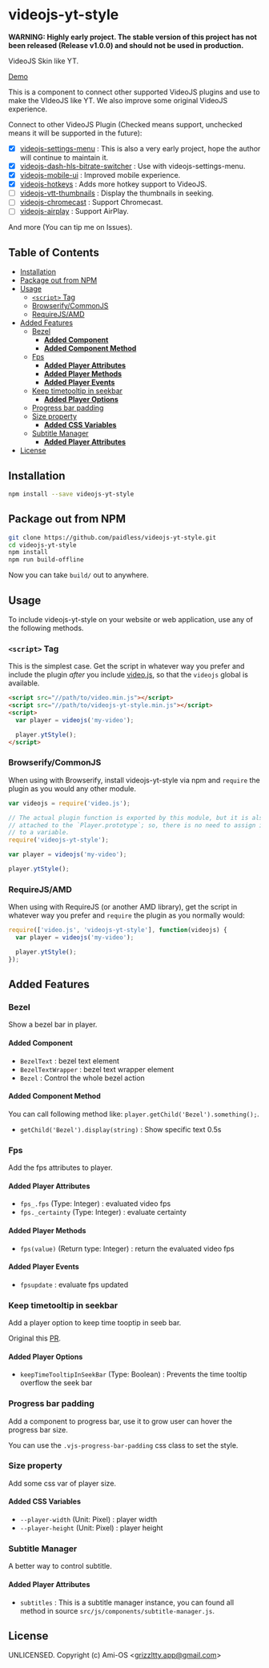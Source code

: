 # videojs-yt-style

**WARNING: Highly early project. The stable version of this project has not been released (Release v1.0.0) and should not be used in production.**

VideoJS Skin like YT.

[Demo](https://paidless.github.io/videojs-yt-style/docs/)

This is a component to connect other supported VideoJS plugins and use to make the VIdeoJS like YT. We also improve some original VideoJS experience.

Connect to other VideoJS Plugin (Checked means support, unchecked means it will be supported in the future):

- [x] [videojs-settings-menu](https://github.com/samueleastdev/videojs-setting-menu) : This is also a very early project, hope the author will continue to maintain it.
- [x] [videojs-dash-hls-bitrate-switcher](https://github.com/samueleastdev/videojs-dash-hls-bitrate-switcher) : Use with videojs-settings-menu.
- [x] [videojs-mobile-ui](https://github.com/mister-ben/videojs-mobile-ui) : Improved mobile experience.
- [x] [videojs-hotkeys](https://github.com/ctd1500/videojs-hotkeys) : Adds more hotkey support to VideoJS.
- [ ] [videojs-vtt-thumbnails](https://github.com/mayeaux/videojs-vtt-thumbnails) : Display the thumbnails in seeking.
- [ ] [videojs-chromecast](https://github.com/silvermine/videojs-chromecast) : Support Chromecast.
- [ ] [videojs-airplay](https://github.com/silvermine/videojs-airplay) : Support AirPlay.

And more (You can tip me on Issues).

## Table of Contents

<!-- START doctoc generated TOC please keep comment here to allow auto update -->
<!-- DON'T EDIT THIS SECTION, INSTEAD RE-RUN doctoc TO UPDATE -->


- [Installation](#installation)
- [Package out from NPM](#package-out-from-npm)
- [Usage](#usage)
  - [`<script>` Tag](#script-tag)
  - [Browserify/CommonJS](#browserifycommonjs)
  - [RequireJS/AMD](#requirejsamd)
- [Added Features](#added-features)
  - [Bezel](#bezel)
    - [**Added Component**](#added-component)
    - [**Added Component Method**](#added-component-method)
  - [Fps](#fps)
    - [**Added Player Attributes**](#added-player-attributes)
    - [**Added Player Methods**](#added-player-methods)
    - [**Added Player Events**](#added-player-events)
  - [Keep timetooltip in seekbar](#keep-timetooltip-in-seekbar)
    - [**Added Player Options**](#added-player-options)
  - [Progress bar padding](#progress-bar-padding)
  - [Size property](#size-property)
    - [**Added CSS Variables**](#added-css-variables)
  - [Subtitle Manager](#subtitle-manager)
    - [**Added Player Attributes**](#added-player-attributes-1)
- [License](#license)

<!-- END doctoc generated TOC please keep comment here to allow auto update -->
## Installation

```sh
npm install --save videojs-yt-style
```

## Package out from NPM

```sh
git clone https://github.com/paidless/videojs-yt-style.git
cd videojs-yt-style
npm install
npm run build-offline
```

Now you can take `build/` out to anywhere.

## Usage

To include videojs-yt-style on your website or web application, use any of the following methods.

### `<script>` Tag

This is the simplest case. Get the script in whatever way you prefer and include the plugin _after_ you include [video.js][videojs], so that the `videojs` global is available.

```html
<script src="//path/to/video.min.js"></script>
<script src="//path/to/videojs-yt-style.min.js"></script>
<script>
  var player = videojs('my-video');

  player.ytStyle();
</script>
```

### Browserify/CommonJS

When using with Browserify, install videojs-yt-style via npm and `require` the plugin as you would any other module.

```js
var videojs = require('video.js');

// The actual plugin function is exported by this module, but it is also
// attached to the `Player.prototype`; so, there is no need to assign it
// to a variable.
require('videojs-yt-style');

var player = videojs('my-video');

player.ytStyle();
```

### RequireJS/AMD

When using with RequireJS (or another AMD library), get the script in whatever way you prefer and `require` the plugin as you normally would:

```js
require(['video.js', 'videojs-yt-style'], function(videojs) {
  var player = videojs('my-video');

  player.ytStyle();
});
```

## Added Features

### Bezel

Show a bezel bar in player.

#### **Added Component**

- `BezelText` : bezel text element
- `BezelTextWrapper` : bezel text wrapper element
- `Bezel` : Control the whole bezel action

#### **Added Component Method**

You can call following method like: `player.getChild('Bezel').something();`.

- `getChild('Bezel').display(string)` : Show specific text 0.5s

### Fps

Add the fps attributes to player.

#### **Added Player Attributes**

- `fps_.fps` (Type: Integer) : evaluated video fps
- `fps._certainty` (Type: Integer) : evaluate certainty

#### **Added Player Methods**

- `fps(value)` (Return type: Integer) : return the evaluated video fps

#### **Added Player Events**

- `fpsupdate` : evaluate fps updated

### Keep timetooltip in seekbar

Add a player option to keep time tooptip in seeb bar.

Original this [PR](https://github.com/videojs/video.js/pull/7913).

#### **Added Player Options**

- `keepTimeTooltipInSeekBar` (Type: Boolean) : Prevents the time tooltip overflow the seek bar

### Progress bar padding

Add a component to progress bar, use it to grow user can hover the progress bar size.

You can use the `.vjs-progress-bar-padding` css class to set the style.

### Size property

Add some css var of player size.

#### **Added CSS Variables**

- `--player-width` (Unit: Pixel) : player width
- `--player-height` (Unit: Pixel) : player height

### Subtitle Manager

A better way to control subtitle.

#### **Added Player Attributes**

- `subtitles` : This is a subtitle manager instance, you can found all method in source `src/js/components/subtitle-manager.js`.

## License

UNLICENSED. Copyright (c) Ami-OS &lt;grizzltty.app@gmail.com&gt;


[videojs]: http://videojs.com/
